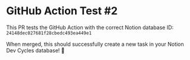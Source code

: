 # GitHub Action Test #2

This PR tests the GitHub Action with the correct Notion database ID:
`24148dec027681f28cbedc493ea449e1`

When merged, this should successfully create a new task in your Notion Dev Cycles database! 🚀
